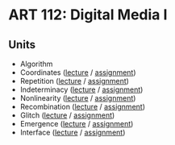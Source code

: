 # ART 112: Digital Media I

## Units

- Algorithm
- Coordinates ([lecture](units/1_coordinates/lecture.md) / [assignment](units/1_coordinates/assignment.md))
- Repetition ([lecture](units/2_repetition/lecture.md) / [assignment](units/2_repetition/assignment.md))
- Indeterminacy ([lecture](units/3_indeterminacy/lecture.md) / [assignment](units/3_indeterminacy/assignment.md))
- Nonlinearity ([lecture](units/4_nonlinearity/lecture.md) / [assignment](units/4_nonlinearity/assignment.md))
- Recombination ([lecture](units/5_recombination/lecture.md) / [assignment](units/5_recombination/assignment.md))
- Glitch ([lecture](units/6_glitch/lecture.md) / [assignment](units/6_glitch/assignment.md))
- Emergence ([lecture](units/7_emergence/lecture.md) / [assignment](units/7_emergence/assignment.md))
- Interface ([lecture](units/8_interface/lecture.md) / [assignment](units/8_interface/assignment.md))
